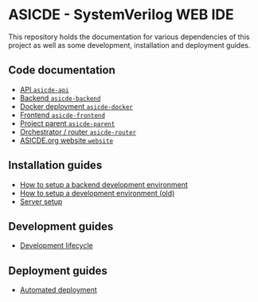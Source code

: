 # ASICDE - SystemVerilog WEB IDE

This repository holds the documentation for various dependencies of this project as well as some development, installation and deployment guides.

## Code documentation

- [API `asicde-api`](asicde-api.md)
- [Backend `asicde-backend`](asicde-backend.md)
- [Docker deployment `asicde-docker`](asicde-docker.md)
- [Frontend `asicde-frontend`](asicde-frontend.md)
- [Project parent `asicde-parent`](asicde-parent.md)
- [Orchestrator / router `asicde-router`](asicde-router.md)
- [ASICDE.org website `website`](website.md)

## Installation guides

- [How to setup a backend development environment](https://github.com/xkohutka/documentation/wiki/3.-Backend#setting-up-a-development-environment) 
- [How to setup a development environment (old)](dev-environment-setup.md)
- [Server setup](server-setup.md)

## Development guides

- [Development lifecycle]([dev-lifecycle.md](https://github.com/xkohutka/documentation/wiki/1.-Developer-guide-and-lifecycle))

## Deployment guides

- [Automated deployment](auto-deployment.md)
